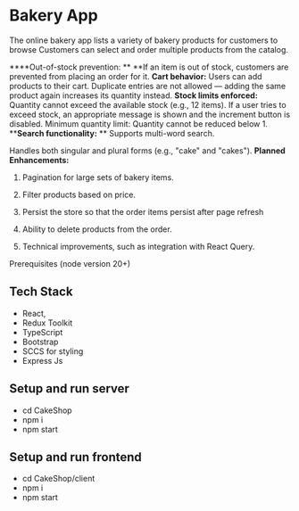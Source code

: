 # Bakery App
The online bakery app lists a variety of bakery products for customers to browse
Customers can select and order multiple products from the catalog.

****Out-of-stock prevention: **
**If an item is out of stock, customers are prevented from placing an order for it.
**Cart behavior:**
Users can add products to their cart.
Duplicate entries are not allowed — adding the same product again increases its quantity instead.
**Stock limits enforced:**
Quantity cannot exceed the available stock (e.g., 12 items).
If a user tries to exceed stock, an appropriate message is shown and the increment button is disabled.
Minimum quantity limit: Quantity cannot be reduced below 1.
****Search functionality:**
**
Supports multi-word search.

Handles both singular and plural forms (e.g., "cake" and "cakes").
**Planned Enhancements:**
1. Pagination for large sets of bakery items. 

2. Filter products based on price.
3. Persist the store so that the order items persist after page refresh

4. Ability to delete products from the order.

5. Technical improvements, such as integration with React Query.

Prerequisites
(node version 20+)

## Tech Stack

- React,
- Redux Toolkit
- TypeScript
- Bootstrap
- SCCS for styling
- Express Js

## Setup and run server

- cd CakeShop
- npm i
- npm start

## Setup and run frontend

- cd CakeShop/client
- npm i
- npm start
